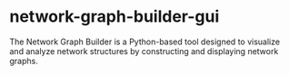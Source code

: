 # network-graph-builder-gui
The Network Graph Builder is a Python-based tool designed to visualize and analyze network structures by constructing and displaying network graphs.
